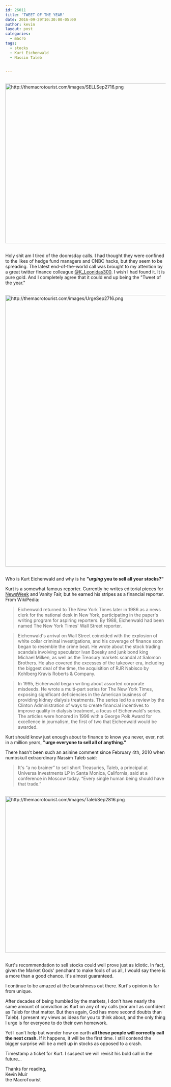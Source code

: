 ```yaml
---
id: 26011
title: 'TWEET OF THE YEAR'
date: 2016-09-29T10:30:00-05:00
author: kevin
layout: post
categories:
  - macro
tags:
  - stocks
  - Kurt Eichenwald
  - Nassim Taleb

   
---
```

<a href="http://themacrotourist.com/images/SELLSep2716.png"><img src="http://themacrotourist.com/images/SELLSep2716.png" alt="http://themacrotourist.com/images/SELLSep2716.png" width="750" height="500" style="margin:30px auto;display:block;"></a>

Holy shit am I tired of the doomsday calls.  I had thought they were confined to the likes of hedge fund managers and CNBC hacks, but they seem to be spreading.  The latest end-of-the-world call was brought to my attention by a great twitter finance colleague [@K_Leonidas300](<https://twitter.com/K_Leonidas300>).  I wish I had found it.  It is pure gold.  And I completely agree that it could end up being the "Tweet of the year."  

<a href="http://themacrotourist.com/images/UrgeSep2716.png"><img src="http://themacrotourist.com/images/UrgeSep2716.png" alt="http://themacrotourist.com/images/UrgeSep2716.png" width="750" height="850" style="margin:30px auto;display:block;"></a>

Who is Kurt Eichenwald and why is he **"*urging* you to sell all your stocks?"**

Kurt is a somewhat famous reporter.  Currently he writes editorial pieces for [NewsWeek](<http://www.newsweek.com/authors/kurt-eichenwald-0>) and Vanity Fair, but he earned his stripes as a financial reporter.  From WikiPedia:

>Eichenwald returned to The New York Times later in 1986 as a news clerk for the national desk in New York, participating in the paper's writing program for aspiring reporters. By 1988, Eichenwald had been named The New York Times' Wall Street reporter.

>Eichenwald's arrival on Wall Street coincided with the explosion of white collar criminal investigations, and his coverage of finance soon began to resemble the crime beat. He wrote about the stock trading scandals involving speculator Ivan Boesky and junk bond king Michael Milken, as well as the Treasury markets scandal at Salomon Brothers. He also covered the excesses of the takeover era, including the biggest deal of the time, the acquisition of RJR Nabisco by Kohlberg Kravis Roberts & Company.

>In 1995, Eichenwald began writing about assorted corporate misdeeds. He wrote a multi-part series for The New York Times, exposing significant deficiencies in the American business of providing kidney dialysis treatments. The series led to a review by the Clinton Administration of ways to create financial incentives to improve quality in dialysis treatment, a focus of Eichenwald's series. The articles were honored in 1996 with a George Polk Award for excellence in journalism, the first of two that Eichenwald would be awarded.

Kurt should know just enough about to finance to know you never, ever, not in a million years, **"urge everyone to sell all of anything."**

There hasn't been such an asinine comment since February 4th, 2010 when numbskull extraordinary Nassim Taleb said:

>It's “a no brainer” to sell short Treasuries, Taleb, a principal at Universa Investments LP in Santa Monica, California, said at a conference in Moscow today. “Every single human being should have that trade.”

<a href="http://themacrotourist.com/images/TalebSep2816.png"><img src="http://themacrotourist.com/images/TalebSep2816.png" alt="http://themacrotourist.com/images/TalebSep2816.png" width="750" height="490" style="margin:30px auto;display:block;"></a>

Kurt's recommendation to sell stocks could well prove just as idiotic.  In fact, given the Market Gods' penchant to make fools of us all, I would say there is a more than a good chance.  It's almost guaranteed.

I continue to be amazed at the bearishness out there.  Kurt's opinion is far from unique.  

After decades of being humbled by the markets, I don't have nearly the same amount of conviction as Kurt on any of my calls (nor am I as confident as Taleb for that matter.  But then again, God has more second doubts than Taleb).  I present my views as ideas for you to think about, and the only thing I urge is for everyone to do their own homework.  

Yet I can't help but wonder how on earth **all these people will correctly call the next crash.**  If it happens, it will be the first time.  I still contend the bigger surprise will be a melt up in stocks as opposed to a crash.  

Timestamp a ticket for Kurt.  I suspect we will revisit his bold call in the future...

Thanks for reading,  
Kevin Muir  
the MacroTourist  







